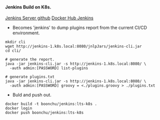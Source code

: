 #### Jenkins Build on K8s.

[Jenkins Server github](https://github.com/jenkinsci/jenkins)
[Docker Hub Jenkins](https://hub.docker.com/_/jenkins/)

- Becomes 'jenkins' to dump plugins report from the current CI/CD environment.
```
mkdir cli
wget http://jenkins-1.k8s.local:8080/jnlpJars/jenkins-cli.jar
cd cli/

# generate the report.
java -jar jenkins-cli.jar -s http://jenkins-1.k8s.local:8080/ \
  -auth admin:[PASSWORD] list-plugins 

# generate plugins.txt
java -jar jenkins-cli.jar -s http://jenkins-1.k8s.local:8080/ \
  -auth admin:[PASSWORD] groovy = <./plugins.groovy > ./plugins.txt
```

- Buld and push out.
```
docker build -t boonchu/jenkins:lts-k8s .
docker login
docker push boonchu/jenkins:lts-k8s
```
